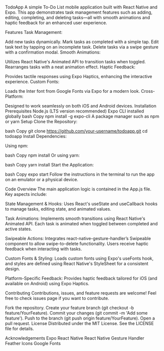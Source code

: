 TodoApp
A simple To-Do List mobile application built with React Native and Expo. This app demonstrates task management features such as adding, editing, completing, and deleting tasks—all with smooth animations and haptic feedback for an enhanced user experience.

Features
Task Management:

Add new tasks dynamically.
Mark tasks as completed with a simple tap.
Edit task text by tapping on an incomplete task.
Delete tasks via a swipe gesture with a confirmation modal.
Smooth Animations:

Utilizes React Native's Animated API to transition tasks when toggled.
Rearranges tasks with a neat animation effect.
Haptic Feedback:

Provides tactile responses using Expo Haptics, enhancing the interactive experience.
Custom Fonts:

Loads the Inter font from Google Fonts via Expo for a modern look.
Cross-Platform:

Designed to work seamlessly on both iOS and Android devices.
Installation
Prerequisites
Node.js (LTS version recommended)
Expo CLI installed globally
bash
Copy
npm install -g expo-cli
A package manager such as npm or yarn
Setup
Clone the Repository:

bash
Copy
git clone https://github.com/your-username/todoapp.git
cd todoapp
Install Dependencies:

Using npm:

bash
Copy
npm install
Or using yarn:

bash
Copy
yarn install
Start the Application:

bash
Copy
expo start
Follow the instructions in the terminal to run the app on an emulator or a physical device.

Code Overview
The main application logic is contained in the App.js file. Key aspects include:

State Management & Hooks:
Uses React's useState and useCallback hooks to manage tasks, editing state, and animated values.

Task Animations:
Implements smooth transitions using React Native's Animated API. Each task is animated when toggled between completed and active states.

Swipeable Actions:
Integrates react-native-gesture-handler’s Swipeable component to allow swipe-to-delete functionality. Users receive haptic feedback when interacting with tasks.

Custom Fonts & Styling:
Loads custom fonts using Expo's useFonts hook, and styles are defined using React Native's StyleSheet for a consistent design.

Platform-Specific Feedback:
Provides haptic feedback tailored for iOS (and available on Android) using Expo Haptics.

Contributing
Contributions, issues, and feature requests are welcome! Feel free to check issues page if you want to contribute.

Fork the repository.
Create your feature branch (git checkout -b feature/YourFeature).
Commit your changes (git commit -m 'Add some feature').
Push to the branch (git push origin feature/YourFeature).
Open a pull request.
License
Distributed under the MIT License. See the LICENSE file for details.

Acknowledgements
Expo
React Native
React Native Gesture Handler
Feather Icons
Google Fonts
